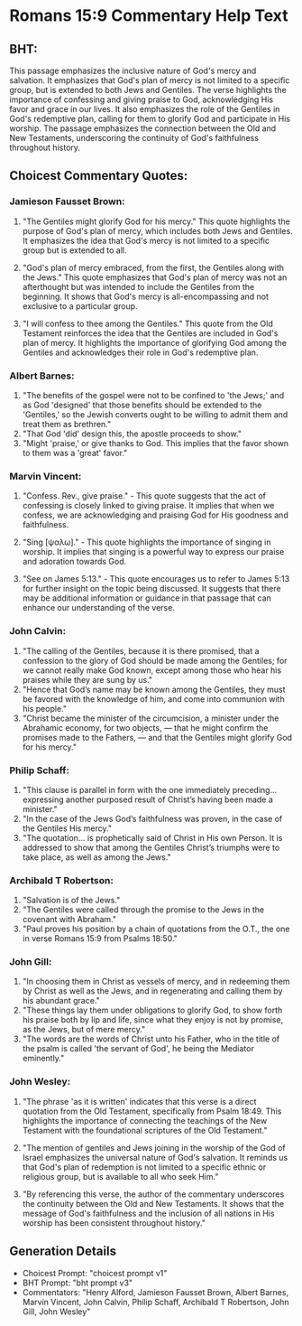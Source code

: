 # Romans 15:9 Commentary Help Text

## BHT:
This passage emphasizes the inclusive nature of God's mercy and salvation. It emphasizes that God's plan of mercy is not limited to a specific group, but is extended to both Jews and Gentiles. The verse highlights the importance of confessing and giving praise to God, acknowledging His favor and grace in our lives. It also emphasizes the role of the Gentiles in God's redemptive plan, calling for them to glorify God and participate in His worship. The passage emphasizes the connection between the Old and New Testaments, underscoring the continuity of God's faithfulness throughout history.

## Choicest Commentary Quotes:
### Jamieson Fausset Brown:
1. "The Gentiles might glorify God for his mercy." This quote highlights the purpose of God's plan of mercy, which includes both Jews and Gentiles. It emphasizes the idea that God's mercy is not limited to a specific group but is extended to all. 

2. "God's plan of mercy embraced, from the first, the Gentiles along with the Jews." This quote emphasizes that God's plan of mercy was not an afterthought but was intended to include the Gentiles from the beginning. It shows that God's mercy is all-encompassing and not exclusive to a particular group. 

3. "I will confess to thee among the Gentiles." This quote from the Old Testament reinforces the idea that the Gentiles are included in God's plan of mercy. It highlights the importance of glorifying God among the Gentiles and acknowledges their role in God's redemptive plan.

### Albert Barnes:
1. "The benefits of the gospel were not to be confined to 'the Jews;' and as God 'designed' that those benefits should be extended to the 'Gentiles,' so the Jewish converts ought to be willing to admit them and treat them as brethren."
2. "That God 'did' design this, the apostle proceeds to show."
3. "Might 'praise,' or give thanks to God. This implies that the favor shown to them was a 'great' favor."

### Marvin Vincent:
1. "Confess. Rev., give praise." - This quote suggests that the act of confessing is closely linked to giving praise. It implies that when we confess, we are acknowledging and praising God for His goodness and faithfulness.

2. "Sing [ψαλω]." - This quote highlights the importance of singing in worship. It implies that singing is a powerful way to express our praise and adoration towards God.

3. "See on James 5:13." - This quote encourages us to refer to James 5:13 for further insight on the topic being discussed. It suggests that there may be additional information or guidance in that passage that can enhance our understanding of the verse.

### John Calvin:
1. "The calling of the Gentiles, because it is there promised, that a confession to the glory of God should be made among the Gentiles; for we cannot really make God known, except among those who hear his praises while they are sung by us."
2. "Hence that God’s name may be known among the Gentiles, they must be favored with the knowledge of him, and come into communion with his people."
3. "Christ became the minister of the circumcision, a minister under the Abrahamic economy, for two objects, — that he might confirm the promises made to the Fathers, — and that the Gentiles might glorify God for his mercy."

### Philip Schaff:
1. "This clause is parallel in form with the one immediately preceding... expressing another purposed result of Christ’s having been made a minister."
2. "In the case of the Jews God’s faithfulness was proven, in the case of the Gentiles His mercy."
3. "The quotation... is prophetically said of Christ in His own Person. It is addressed to show that among the Gentiles Christ’s triumphs were to take place, as well as among the Jews."

### Archibald T Robertson:
1. "Salvation is of the Jews."
2. "The Gentiles were called through the promise to the Jews in the covenant with Abraham."
3. "Paul proves his position by a chain of quotations from the O.T., the one in verse Romans 15:9 from Psalms 18:50."

### John Gill:
1. "In choosing them in Christ as vessels of mercy, and in redeeming them by Christ as well as the Jews, and in regenerating and calling them by his abundant grace."
2. "These things lay them under obligations to glorify God, to show forth his praise both by lip and life, since what they enjoy is not by promise, as the Jews, but of mere mercy."
3. "The words are the words of Christ unto his Father, who in the title of the psalm is called 'the servant of God', he being the Mediator eminently."

### John Wesley:
1. "The phrase 'as it is written' indicates that this verse is a direct quotation from the Old Testament, specifically from Psalm 18:49. This highlights the importance of connecting the teachings of the New Testament with the foundational scriptures of the Old Testament."

2. "The mention of gentiles and Jews joining in the worship of the God of Israel emphasizes the universal nature of God's salvation. It reminds us that God's plan of redemption is not limited to a specific ethnic or religious group, but is available to all who seek Him."

3. "By referencing this verse, the author of the commentary underscores the continuity between the Old and New Testaments. It shows that the message of God's faithfulness and the inclusion of all nations in His worship has been consistent throughout history."


## Generation Details
- Choicest Prompt: "choicest prompt v1"
- BHT Prompt: "bht prompt v3"
- Commentators: "Henry Alford, Jamieson Fausset Brown, Albert Barnes, Marvin Vincent, John Calvin, Philip Schaff, Archibald T Robertson, John Gill, John Wesley"
